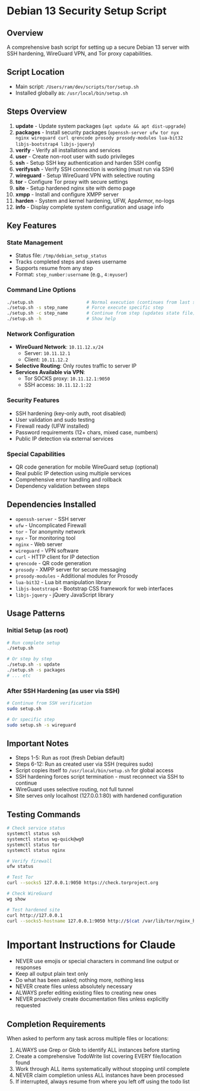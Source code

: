 # Debian 13 Security Setup Script

## Overview
A comprehensive bash script for setting up a secure Debian 13 server with SSH hardening, WireGuard VPN, and Tor proxy capabilities.

## Script Location
- Main script: `/Users/ram/dev/scripts/tor/setup.sh`
- Installed globally as: `/usr/local/bin/setup.sh`

## Steps Overview
1. **update** - Update system packages (`apt update && apt dist-upgrade`)
2. **packages** - Install security packages (`openssh-server ufw tor nyx nginx wireguard curl qrencode prosody prosody-modules lua-bit32 libjs-bootstrap4 libjs-jquery`)
3. **verify** - Verify all installations and services
4. **user** - Create non-root user with sudo privileges
5. **ssh** - Setup SSH key authentication and harden SSH config
6. **verifyssh** - Verify SSH connection is working (must run via SSH)
7. **wireguard** - Setup WireGuard VPN with selective routing
8. **tor** - Configure Tor proxy with secure settings
9. **site** - Setup hardened nginx site with demo page
10. **xmpp** - Install and configure XMPP server
11. **harden** - System and kernel hardening, UFW, AppArmor, no-logs
12. **info** - Display complete system configuration and usage info

## Key Features

### State Management
- Status file: `/tmp/debian_setup_status`
- Tracks completed steps and saves username
- Supports resume from any step
- Format: `step_number:username` (e.g., `4:myuser`)

### Command Line Options
```bash
./setup.sh                    # Normal execution (continues from last step)
./setup.sh -s step_name       # Force execute specific step
./setup.sh -c step_name       # Continue from step (updates state file)
./setup.sh -h                 # Show help
```

### Network Configuration
- **WireGuard Network**: `10.11.12.x/24`
  - Server: `10.11.12.1`
  - Client: `10.11.12.2`
- **Selective Routing**: Only routes traffic to server IP
- **Services Available via VPN**:
  - Tor SOCKS proxy: `10.11.12.1:9050`
  - SSH access: `10.11.12.1:22`

### Security Features
- SSH hardening (key-only auth, root disabled)
- User validation and sudo testing
- Firewall ready (UFW installed)
- Password requirements (12+ chars, mixed case, numbers)
- Public IP detection via external services

### Special Capabilities
- QR code generation for mobile WireGuard setup (optional)
- Real public IP detection using multiple services
- Comprehensive error handling and rollback
- Dependency validation between steps

## Dependencies Installed
- `openssh-server` - SSH server
- `ufw` - Uncomplicated Firewall
- `tor` - Tor anonymity network
- `nyx` - Tor monitoring tool
- `nginx` - Web server
- `wireguard` - VPN software
- `curl` - HTTP client for IP detection
- `qrencode` - QR code generation
- `prosody` - XMPP server for secure messaging
- `prosody-modules` - Additional modules for Prosody
- `lua-bit32` - Lua bit manipulation library
- `libjs-bootstrap4` - Bootstrap CSS framework for web interfaces
- `libjs-jquery` - jQuery JavaScript library

## Usage Patterns

### Initial Setup (as root)
```bash
# Run complete setup
./setup.sh

# Or step by step
./setup.sh -s update
./setup.sh -s packages
# ... etc
```

### After SSH Hardening (as user via SSH)
```bash
# Continue from SSH verification
sudo setup.sh

# Or specific step
sudo setup.sh -s wireguard
```

## Important Notes
- Steps 1-5: Run as root (fresh Debian default)
- Steps 6-12: Run as created user via SSH (requires sudo)
- Script copies itself to `/usr/local/bin/setup.sh` for global access
- SSH hardening forces script termination - must reconnect via SSH to continue
- WireGuard uses selective routing, not full tunnel
- Site serves only localhost (127.0.0.1:80) with hardened configuration

## Testing Commands
```bash
# Check service status
systemctl status ssh
systemctl status wg-quick@wg0
systemctl status tor
systemctl status nginx

# Verify firewall
ufw status

# Test Tor
curl --socks5 127.0.0.1:9050 https://check.torproject.org

# Check WireGuard
wg show

# Test hardened site
curl http://127.0.0.1
curl --socks5-hostname 127.0.0.1:9050 http://$(cat /var/lib/tor/nginx_hidden_service/hostname)
```

# Important Instructions for Claude
- NEVER use emojis or special characters in command line output or responses
- Keep all output plain text only
- Do what has been asked; nothing more, nothing less
- NEVER create files unless absolutely necessary
- ALWAYS prefer editing existing files to creating new ones
- NEVER proactively create documentation files unless explicitly requested

## Completion Requirements
When asked to perform any task across multiple files or locations:
1. ALWAYS use Grep or Glob to identify ALL instances before starting
2. Create a comprehensive TodoWrite list covering EVERY file/location found
3. Work through ALL items systematically without stopping until complete
4. NEVER claim completion unless ALL instances have been processed
5. If interrupted, always resume from where you left off using the todo list